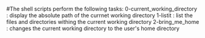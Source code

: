 #The shell scripts perform the following tasks:
0-current_working_directory : display the absolute path of the currnet working directory
1-listit : list the files and directories withing the current working directory
2-bring_me_home : changes the  current working directory to the user's home directory

